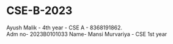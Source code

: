 # CSE-B-2023
Ayush Malik - 4th year - CSE A - 8368191862.  
Adm no- 2023B0101033
Name- Mansi Murvariya - CSE 1st year
